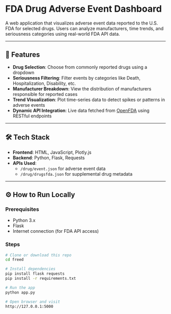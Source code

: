 # FDA Drug Adverse Event Dashboard

A web application that visualizes adverse event data reported to the U.S. FDA for selected drugs. Users can analyze manufacturers, time trends, and seriousness categories using real-world FDA API data.

---

## 🚀 Features

- **Drug Selection**: Choose from commonly reported drugs using a dropdown
- **Seriousness Filtering**: Filter events by categories like Death, Hospitalization, Disability, etc.
- **Manufacturer Breakdown**: View the distribution of manufacturers responsible for reported cases
- **Trend Visualization**: Plot time-series data to detect spikes or patterns in adverse events
- **Dynamic API Integration**: Live data fetched from [OpenFDA](https://open.fda.gov/apis/) using RESTful endpoints

---

## 🛠️ Tech Stack

- **Frontend**: HTML, JavaScript, Plotly.js
- **Backend**: Python, Flask, Requests
- **APIs Used**:
  - `/drug/event.json` for adverse event data
  - `/drug/drugsfda.json` for supplemental drug metadata

---

## ⚙️ How to Run Locally

### Prerequisites
- Python 3.x
- Flask
- Internet connection (for FDA API access)

### Steps
```bash
# Clone or download this repo
cd freed

# Install dependencies
pip install flask requests
pip install -r requirements.txt

# Run the app
python app.py

# Open browser and visit
http://127.0.0.1:5000
